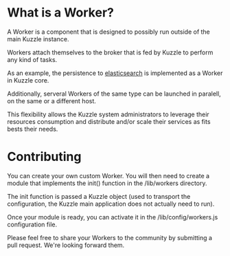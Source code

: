 # What is a Worker?

A Worker is a component that is designed to possibly run outside of the main Kuzzle instance.

Workers attach themselves to the broker that is fed by Kuzzle to perform any kind of tasks.

As an example, the persistence to [elasticsearch]("https://www.elastic.co/products/elasticsearch") is implemented as a Worker in Kuzzle core.

Additionally, serveral Workers of the same type can be launched in paralell, on the same or a different host.

This flexibility allows the Kuzzle system administrators to leverage their resources consumption and distribute and/or scale their services as fits bests their needs.

# Contributing

You can create your own custom Worker. You will then need to create a module that implements the init() function in the /lib/workers directory.

The init function is passed a Kuzzle object (used to transport the configuration, the Kuzzle main application does not actually need to run).

Once your module is ready, you can activate it in the /lib/config/workers.js configuration file.

Please feel free to share your Workers to the community by submitting a pull request.
We're looking forward them.
